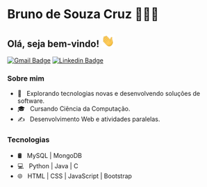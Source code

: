 # Bruno de Souza Cruz 👨🏼‍💻
## Olá, seja bem-vindo! <img src="https://raw.githubusercontent.com/parth-27/parth-27/master/Hi.gif" width="30px">
[![Gmail Badge](https://img.shields.io/badge/-Gmail-c14438?style=flat-square&logo=Gmail&logoColor=white&link=mailto:brunocruz012013@gmail.com)](mailto:brunocruz012013@gmail.com)
[![Linkedin Badge](https://img.shields.io/badge/-LinkedIn-blue?style=flat-square&logo=Linkedin&logoColor=white&link=https://www.linkedin.com/in/brunnu-sc/)](https://www.linkedin.com/in/brunnu-sc/)
<h3> Sobre mim </h3>
 
- 🤔 &nbsp; Explorando tecnologias novas e desenvolvendo soluções de software.
- 🎓 &nbsp; Cursando Ciência da Computação.
- ✍️ &nbsp;  Desenvolvimento Web e atividades paralelas.

<h3> Tecnologias </h3>

- 🛢 &nbsp; MySQL | MongoDB
- 💻 &nbsp; Python | Java | C 
- 🌐 &nbsp; HTML | CSS | JavaScript | Bootstrap 



